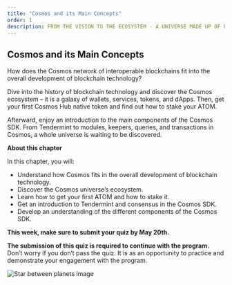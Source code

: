 ```yaml
---
title: "Cosmos and its Main Concepts"
order: 1
description: FROM THE VISION TO THE ECOSYSTEM - A UNIVERSE MADE UP OF PARTICLES
---
```


## Cosmos and its Main Concepts

How does the Cosmos network of interoperable blockchains fit into the overall development of blockchain technology? 

Dive into the history of blockchain technology and discover the Cosmos ecosystem – it is a galaxy of wallets, services, tokens, and dApps. Then, get your first Cosmos Hub native token and find out how to stake your ATOM.

Afterward, enjoy an introduction to the main components of the Cosmos SDK. From Tendermint to modules, keepers, queries, and transactions in Cosmos, a whole universe is waiting to be discovered.


<HighlightBox type="learning">

**About this chapter**

In this chapter, you will:

* Understand how Cosmos fits in the overall development of blockchain technology.
* Discover the Cosmos universe’s ecosystem.
* Learn how to get your first ATOM and how to stake it.
* Get an introduction to Tendermint and consensus in the Cosmos SDK.
* Develop an understanding of the different components of the Cosmos SDK.


</HighlightBox>

**This week, make sure to submit your quiz by May 20th.**

**The submission of this quiz is required to continue with the program.** Don’t worry if you don’t pass the quiz. It is as an opportunity to practice and demonstrate your engagement with the program.


![Star between planets image](/cosmos_dev_portal_module-03-lp.png)
